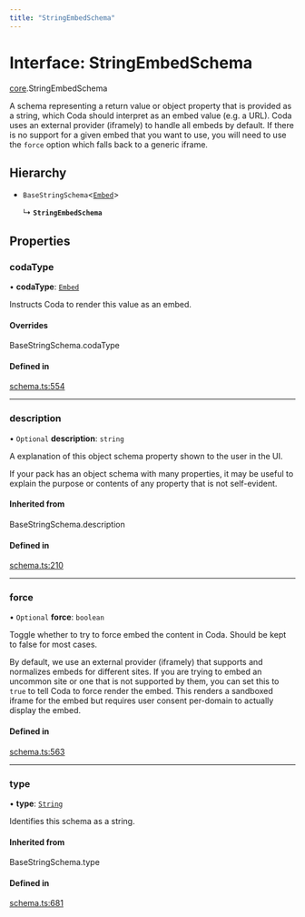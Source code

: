 ```yaml
---
title: "StringEmbedSchema"
---
```

# Interface: StringEmbedSchema

[core](../modules/core.md).StringEmbedSchema

A schema representing a return value or object property that is provided as a string,
which Coda should interpret as an embed value (e.g. a URL). Coda uses an external provider (iframely)
to handle all embeds by default. If there is no support for a given embed that you want to use,
you will need to use the `force` option which falls back to a generic iframe.

## Hierarchy

- `BaseStringSchema`<[`Embed`](../enums/core.ValueHintType.md#embed)\>

  ↳ **`StringEmbedSchema`**

## Properties

### codaType

• **codaType**: [`Embed`](../enums/core.ValueHintType.md#embed)

Instructs Coda to render this value as an embed.

#### Overrides

BaseStringSchema.codaType

#### Defined in

[schema.ts:554](https://github.com/coda/packs-sdk/blob/main/schema.ts#L554)

___

### description

• `Optional` **description**: `string`

A explanation of this object schema property shown to the user in the UI.

If your pack has an object schema with many properties, it may be useful to
explain the purpose or contents of any property that is not self-evident.

#### Inherited from

BaseStringSchema.description

#### Defined in

[schema.ts:210](https://github.com/coda/packs-sdk/blob/main/schema.ts#L210)

___

### force

• `Optional` **force**: `boolean`

Toggle whether to try to force embed the content in Coda. Should be kept to false for most cases.

By default, we use an external provider (iframely) that supports and normalizes embeds for different sites.
If you are trying to embed an uncommon site or one that is not supported by them,
you can set this to `true` to tell Coda to force render the embed. This renders a sandboxed iframe for the embed
but requires user consent per-domain to actually display the embed.

#### Defined in

[schema.ts:563](https://github.com/coda/packs-sdk/blob/main/schema.ts#L563)

___

### type

• **type**: [`String`](../enums/core.ValueType.md#string)

Identifies this schema as a string.

#### Inherited from

BaseStringSchema.type

#### Defined in

[schema.ts:681](https://github.com/coda/packs-sdk/blob/main/schema.ts#L681)
